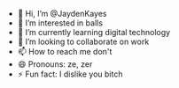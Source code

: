 - 👋 Hi, I’m @JaydenKayes
- 👀 I’m interested in balls
- 🌱 I’m currently learning digital technology 
- 💞️ I’m looking to collaborate on work
- 📫 How to reach me don't
- 😄 Pronouns: ze, zer
- ⚡ Fun fact: I dislike you bitch 

<!---
JaydenKayes/JaydenKayes is a ✨ special ✨ repository because its `README.md` (this file) appears on your GitHub profile.
You can click the Preview link to take a look at your changes.
--->
